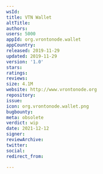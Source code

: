 ```yaml
---
wsId: 
title: VTN Wallet
altTitle: 
authors: 
users: 5000
appId: org.vrontonode.wallet
appCountry: 
released: 2019-11-29
updated: 2019-11-29
version: '1.0'
stars: 
ratings: 
reviews: 
size: 4.1M
website: http://www.vrontonode.org
repository: 
issue: 
icon: org.vrontonode.wallet.png
bugbounty: 
meta: obsolete
verdict: wip
date: 2021-12-12
signer: 
reviewArchive: 
twitter: 
social: 
redirect_from: 

---
```


